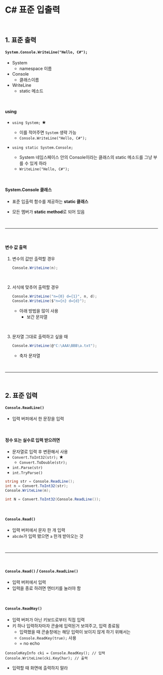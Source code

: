 # C# 표준 입출력

<br>

## 1. 표준 출력

#### `System.Console.WriteLine("Hello, C#");`

* System
  * namespace 이름
* Console
  * 클래스이름
* WriteLine
  * static 메소드

<br>

#### using

* `using System;` ★
  * 이를 적어주면 `System` 생략 가능
  * `Console.WriteLine("Hello, C#");`

* `using static System.Console;`
  * System 네임스페이스 안의 Console이라는 클래스의 static 메소드를 그냥 부를 수 있게 하라
  * `WriteLine("Hello, C#");`

<br>

#### System.Console 클래스

* 표준 입출력 함수를 제공하는 **static 클래스**

* 모든 멤버가 **static method**로 되어 있음

<br>

---

<br>

#### 변수 값 출력

1. 변수의 값만 출력할 경우

   ```c#
   Console.WriteLine(n);
   ```

<br>

2. 서식에 맞추어 출력할 경우

   ```c#
   Console.WriteLine("n={0} d={1}", n, d);
   Console.WriteLine($"n={n} d={d}"); 
   ```

   * 아래 방법을 많이 사용
     * 보간 문자열

<br>

3. 문자열 그대로 출력하고 싶을 때

   ```c#
   Console.WriteLine(@"C:\AAA\BBB\a.txt");
   ```

   * 축자 문자열

<br>

---

<br>

## 2. 표준 입력

#### `Console.ReadLine()`

* 입력 버퍼에서 한 문장을 입력

<br>

#### 정수 또는 실수로 입력 받으려면

* 문자열로 입력 후 변환해서 사용
* `Convert.ToInt32(str);` ★
  * `Convert.ToDouble(str);`
* `int.Parse(str)`
* `int.TryParse()`

```c#
string str = Console.ReadLine();
int n = Convert.ToInt32(str);
Console.WriteLine(n);
```

```c#
int N = Convert.ToInt32(Console.ReadLine());
```

 

<br>

#### `Console.Read()`

* 입력 버퍼에서 문자 한 개 입력
* `abcde`가 입력 됐으면 `a` 한개 받아오는 것

<br>

---

<br>

#### `Console.Read()` / `Console.ReadLine()`

* 입력 버퍼에서 입력
* 입력을 종료 하려면 엔터키를 눌러야 함

<br>

#### `Console.ReadKey()`

* 입력 버퍼가 아닌 키보드로부터 직접 입력
* 키 하나 입력하자마자 콘솔에 입력된거 보여주고, 입력 종료됨
  * 입력했을 때 콘솔창에는 해당 입력이 보이지 않게 하기 위해서는
  * `Console.ReadKey(true);` 사용
  * = no echo

````
ConsoleKeyInfo cki = Console.ReadKey(); // 입력
Console.WriteLine(cki.KeyChar); // 출력
````

* 입력할 때 화면에 출력하지 말라















